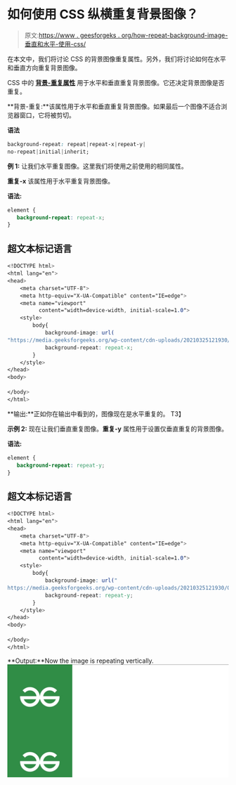 # 如何使用 CSS 纵横重复背景图像？

> 原文:[https://www . geesforgeks . org/how-repeat-background-image-垂直和水平-使用-css/](https://www.geeksforgeeks.org/how-to-repeat-background-image-vertically-and-horizontally-using-css/)

在本文中，我们将讨论 CSS 的背景图像重复属性。另外，我们将讨论如何在水平和垂直方向重复背景图像。

CSS 中的 **[背景-重复属性](https://www.geeksforgeeks.org/css-background-repeat-property/)** 用于水平和垂直重复背景图像。它还决定背景图像是否重复。

**背景-重复:**该属性用于水平和垂直重复背景图像。如果最后一个图像不适合浏览器窗口，它将被剪切。

**语法**

```css
background-repeat: repeat|repeat-x|repeat-y|
no-repeat|initial|inherit;
```

**例 1:** 让我们水平重复图像。这里我们将使用之前使用的相同属性。

**重复-x** 该属性用于水平重复背景图像。

**语法:**

```css
element {
   background-repeat: repeat-x;
}
```

## 超文本标记语言

```css
<!DOCTYPE html>
<html lang="en">
<head>
    <meta charset="UTF-8">
    <meta http-equiv="X-UA-Compatible" content="IE=edge">
    <meta name="viewport" 
          content="width=device-width, initial-scale=1.0">
    <style>
        body{
            background-image: url(
"https://media.geeksforgeeks.org/wp-content/cdn-uploads/20210325121930/QNHrwL2q.jpg");
            background-repeat: repeat-x;
        }
    </style>
</head>
<body>

</body>
</html>
```

**输出:**正如你在输出中看到的，图像现在是水平重复的。
T3】

**示例 2:** 现在让我们垂直重复图像。**重复-y** 属性用于设置仅垂直重复的背景图像。

**语法:**

```css
element {
   background-repeat: repeat-y;
}
```

## 超文本标记语言

```css
<!DOCTYPE html>
<html lang="en">
<head>
    <meta charset="UTF-8">
    <meta http-equiv="X-UA-Compatible" content="IE=edge">
    <meta name="viewport" 
          content="width=device-width, initial-scale=1.0">
    <style>
        body{
            background-image: url("
https://media.geeksforgeeks.org/wp-content/cdn-uploads/20210325121930/QNHrwL2q.jpg");
            background-repeat: repeat-y;
        }
    </style>
</head>
<body>

</body>
</html>
```

**Output:**Now the image is repeating vertically.
![](img/59b01ac3980a892c70ba0197c0628d52.png)
